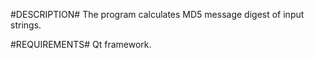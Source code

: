 #DESCRIPTION#
The program calculates MD5 message digest of input strings.

#REQUIREMENTS#
Qt framework.
